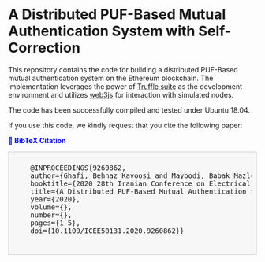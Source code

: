 # A Distributed PUF-Based Mutual Authentication System with Self-Correction

This repository contains the code for building a distributed PUF-Based mutual authentication system on the Ethereum blockchain. The implementation leverages the power of [Truffle suite](https://trufflesuite.com/) as the development environment and utilizes [web3js](https://web3js.readthedocs.io/en/v1.10.0/) for interaction with simulated nodes.

The code has been successfully compiled and tested under Ubuntu 18.04.

If you use this code, we kindly request that you cite the following paper:

<strong style="color: blue;">🔖 BibTeX Citation</strong>

<div style="background-color: #F7F7F7; padding: 10px; border: 1px solid #CCCCCC;">
  <pre>
    @INPROCEEDINGS{9260862,
    author={Ghafi, Behnaz Kavoosi and Maybodi, Babak Mazloom-Nezhad},
    booktitle={2020 28th Iranian Conference on Electrical Engineering (ICEE)}, 
    title={A Distributed PUF-Based Mutual Authentication System with Self-Correction}, 
    year={2020},
    volume={},
    number={},
    pages={1-5},
    doi={10.1109/ICEE50131.2020.9260862}}
  </pre>
</div>

